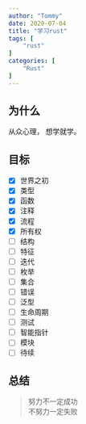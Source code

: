 ```yaml
---
author: "Tommy"
date: 2020-07-04
title: "学习rust"
tags: [
    "rust"
]
categories: [
    "Rust"
]
---
```


## 为什么

从众心理， 想学就学。

## 目标

- [x] 世界之初
- [x] 类型
- [x] 函数
- [x] 注释
- [x] 流程
- [x] 所有权
- [ ] 结构
- [ ] 特征
- [ ] 迭代
- [ ] 枚举
- [ ] 集合
- [ ] 错误
- [ ] 泛型
- [ ] 生命周期
- [ ] 测试
- [ ] 智能指针
- [ ] 模块
- [ ] 待续

## 总结

> 努力不一定成功  
> 不努力一定失败
